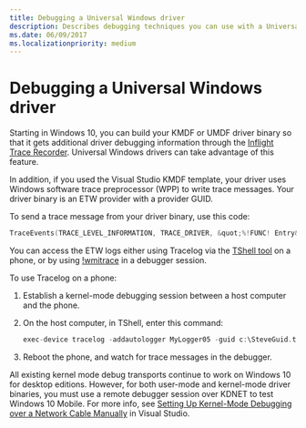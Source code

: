 ```yaml
---
title: Debugging a Universal Windows driver
description: Describes debugging techniques you can use with a Universal Windows driver.
ms.date: 06/09/2017
ms.localizationpriority: medium
---
```


# Debugging a Universal Windows driver

Starting in Windows 10, you can build your KMDF or UMDF driver binary so that it gets additional driver debugging information through the [Inflight Trace Recorder](https://msdn.microsoft.com/Library/Windows/Hardware/Dn914610). Universal Windows drivers can take advantage of this feature.

In addition, if you used the Visual Studio KMDF template, your driver uses Windows software trace preprocessor (WPP) to write trace messages. Your driver binary is an ETW provider with a provider GUID.

To send a trace message from your driver binary, use this code:

   ```cpp
   TraceEvents(TRACE_LEVEL_INFORMATION, TRACE_DRIVER, &quot;%!FUNC! Entry&quot;);
   ```
       
You can access the ETW logs either using Tracelog via the [TShell tool](http://go.microsoft.com/fwlink/p/?linkid=617388) on a phone, or by using [!wmitrace](https://msdn.microsoft.com/Library/Windows/Hardware/Ff561362) in a debugger session.

To use Tracelog on a phone:

1.  Establish a kernel-mode debugging session between a host computer and the phone.
2.  On the host computer, in TShell, enter this command:

       ```cpp
       exec-device tracelog -addautologger MyLogger05 -guid c:\SteveGuid.txt -level 4 -flag 0xF –kd
       ```
       
3.  Reboot the phone, and watch for trace messages in the debugger.

All existing kernel mode debug transports continue to work on Windows 10 for desktop editions. However, for both user-mode and kernel-mode driver binaries, you must use a remote debugger session over KDNET to test Windows 10 Mobile. For more info, see [Setting Up Kernel-Mode Debugging over a Network Cable Manually](https://msdn.microsoft.com/Library/Windows/Hardware/Hh439346) in Visual Studio.
